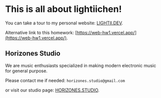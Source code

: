 # This is all about lightiichen!

You can take a tour to my personal website: [LIGHTII.DEV](https://lightii.dev).

Alternative link to this homework: [https://web-hw1.vercel.app/](https://web-hw1.vercel.app/).


## Horizones Studio

We are music enthusiasts specialized in making modern electronic music for general purpose.

Please contact me if needed: `horizones.studio@gmail.com`

or visit our studio page: [HORIZONES.STUDIO](https://horizones.studio).
